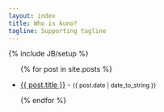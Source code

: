 ```yaml
---
layout: index
title: Who is kuno?
tagline: Supporting tagline
---
```

{% include JB/setup %}

<ul>

{% for post in site.posts %}

<li>
 <a href="{{ site.baseurl }}{{ post.url }}">{{ post.title }}</a> - <small>{{ post.date | date_to_string }}</small></li>

{% endfor %}

</ul>